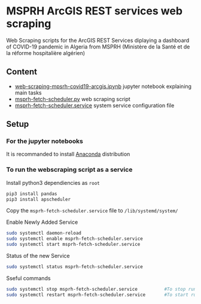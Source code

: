 # MSPRH ArcGIS REST services web scraping

Web Scraping scripts for the ArcGIS REST Services diplaying a dashboard of COVID-19 pandemic in Algeria from MSPRH (Ministère de la Santé et de la réforme hospitalière algérien)

## Content

* [web-scraping-mpsrh-covid19-arcgis.ipynb](./web-scraping-mpsrh-covid19-arcgis.ipynb) jupyter notebook explaining main tasks
* [msprh-fetch-scheduler.py](./msprh-fetch-scheduler.py) web scraping script
* [msprh-fetch-scheduler.service](./msprh-fetch-scheduler.service) system service configuration file

## Setup

### For the jupyter notebooks

It is recommanded to install [Anaconda](https://www.anaconda.com/distribution/) distribution

### To run the webscraping script as a service

Install python3 dependiencies as `root`

```bash
pip3 install pandas
pip3 install apscheduler
```

Copy the `msprh-fetch-scheduler.service` file to `/lib/systemd/system/`

Enable Newly Added Service
```bash
sudo systemctl daemon-reload
sudo systemctl enable msprh-fetch-scheduler.service
sudo systemctl start msprh-fetch-scheduler.service
```

Status of the new Service
```bash
sudo systemctl status msprh-fetch-scheduler.service
```

Sseful commands
```bash
sudo systemctl stop msprh-fetch-scheduler.service          #To stop running service 
sudo systemctl restart msprh-fetch-scheduler.service       #To start running service  
```
